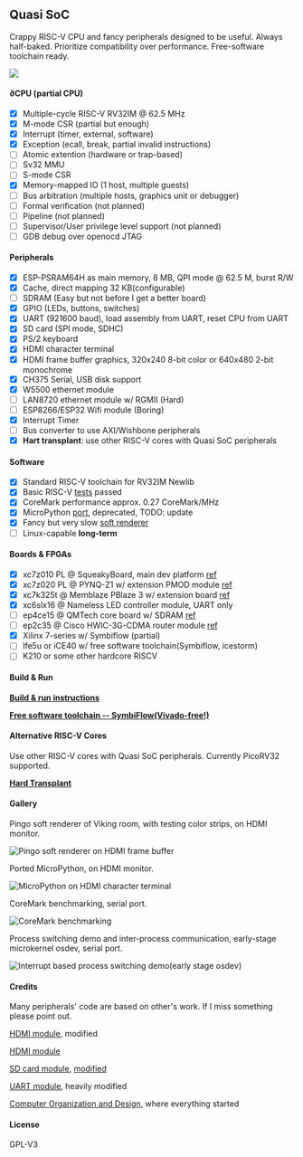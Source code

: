## Quasi SoC

Crappy RISC-V CPU and fancy peripherals designed to be useful. Always half-baked. Prioritize compatibility over performance. Free-software toolchain ready. 

![](doc/design.png)

#### ∂CPU (partial CPU)

- [x] Multiple-cycle RISC-V RV32IM @ 62.5 MHz
- [x] M-mode CSR (partial but enough)
- [x] Interrupt (timer, external, software)
- [x] Exception (ecall, break, partial invalid instructions)
- [ ] Atomic extention (hardware or trap-based)
- [ ] Sv32 MMU
- [ ] S-mode CSR
- [x] Memory-mapped IO (1 host, multiple guests)
- [ ] Bus arbitration (multiple hosts, graphics unit or debugger)
- [ ] Formal verification (not planned)
- [ ] Pipeline (not planned)
- [ ] Supervisor/User privilege level support (not planned)
- [ ] GDB debug over openocd JTAG

#### Peripherals

- [x] ESP-PSRAM64H as main memory, 8 MB, QPI mode @ 62.5 M, burst R/W
- [x] Cache, direct mapping 32 KB(configurable)
- [ ] SDRAM (Easy but not before I get a better board)
- [x] GPIO (LEDs, buttons, switches)
- [x] UART (921600 baud), load assembly from UART, reset CPU from UART
- [x] SD card (SPI mode, SDHC)
- [x] PS/2 keyboard
- [x] HDMI character terminal
- [x] HDMI frame buffer graphics, 320x240 8-bit color or 640x480 2-bit monochrome
- [x] CH375 Serial, USB disk support
- [x] W5500 ethernet module
- [ ] LAN8720 ethernet module w/ RGMII (Hard)
- [ ] ESP8266/ESP32 Wifi module (Boring)
- [x] Interrupt Timer
- [ ] Bus converter to use AXI/Wishbone peripherals
- [x] **Hart transplant**: use other RISC-V cores with Quasi SoC peripherals

#### Software

- [x] Standard RISC-V toolchain for RV32IM Newlib
- [x] Basic RISC-V [tests](https://github.com/cliffordwolf/picorv32/tree/master/tests) passed
- [x] CoreMark performance approx. 0.27 CoreMark/MHz
- [x] MicroPython [port](https://github.com/regymm/micropython/tree/master/ports/pComputer), deprecated, TODO: update
- [x] Fancy but very slow [soft renderer](https://github.com/fededevi/pingo/)
- [ ] Linux-capable **long-term**

#### Boards & FPGAs

- [x] xc7z010 PL @ SqueakyBoard, main dev platform [ref](https://github.com/ustcpetergu/SqueakyBoard)
- [x] xc7z020 PL @ PYNQ-Z1 w/ extension PMOD module [ref](https://reference.digilentinc.com/programmable-logic/pynq-z1/start)
- [x] xc7k325t @ Memblaze PBlaze 3 w/ extension board  [ref](https://www.tweaktown.com/reviews/6797/memblaze-pblaze3l-1-2tb-enterprise-pcie-ssd-review/index.html)
- [x] xc6slx16 @ Nameless LED controller module, UART only
- [ ] ep4ce15 @ QMTech core board w/ SDRAM [ref](http://land-boards.com/blwiki/index.php?title=QMTECH_EP4CE15_FPGA_Card)
- [ ] ep2c35 @ Cisco HWIC-3G-CDMA router module [ref](https://github.com/tomverbeure/cisco-hwic-3g-cdma)
- [x] Xilinx 7-series w/ Symbiflow (partial)
- [ ] lfe5u or iCE40 w/ free software toolchain(Symbiflow, icestorm)
- [ ] K210 or some other hardcore RISCV

#### Build & Run

**[Build & run instructions](BuildnRun.md)**

**[Free software toolchain -- SymbiFlow(Vivado-free!)](SymbiFlow.md)**

#### Alternative RISC-V Cores

Use other RISC-V cores with Quasi SoC peripherals. Currently PicoRV32 supported. 

**[Hard Transplant](HartTransplant.md)**

#### Gallery

Pingo soft renderer of Viking room, with testing color strips, on HDMI monitor.

![Pingo soft renderer on HDMI frame buffer](doc/pingo.jpg)

Ported MicroPython, on HDMI monitor.

![MicroPython on HDMI character terminal](doc/micropython.jpg)

CoreMark benchmarking, serial port.

![CoreMark benchmarking](doc/coremark.png)

Process switching demo and inter-process communication, early-stage microkernel osdev, serial port.

![Interrupt based process switching demo(early stage osdev)](doc/IPC.jpg)

#### Credits

Many peripherals' code are based on other's work. If I miss something please point out. 

[HDMI module](https://github.com/hdl-util/hdmi), modified

[HDMI module](https://www.fpga4fun.com/HDMI.html)

[SD card module](http://web.mit.edu/6.111/volume2/www/f2018/tools/sd_controller.v), [modified](https://github.com/regymm/mit_sd_controller_improved)

[UART module](https://github.com/jamieiles/uart), heavily modified

[Computer Organization and Design](https://enszhou.github.io/cod/), where everything started

#### License

GPL-V3

